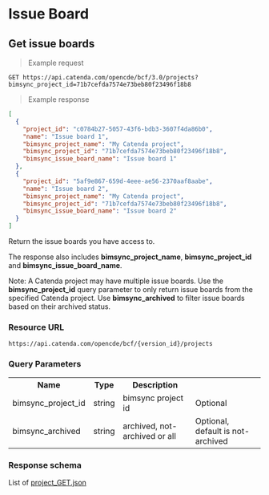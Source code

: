 # Issue Board

## Get issue boards

> Example request

```http
GET https://api.catenda.com/opencde/bcf/3.0/projects?bimsync_project_id=71b7cefda7574e73beb80f23496f18b8
```

> Example response

```json
[
  {
    "project_id": "c0784b27-5057-43f6-bdb3-3607f4da86b0",
    "name": "Issue board 1",
    "bimsync_project_name": "My Catenda project",
    "bimsync_project_id": "71b7cefda7574e73beb80f23496f18b8",
    "bimsync_issue_board_name": "Issue board 1"
  },
  {
    "project_id": "5af9e867-659d-4eee-ae56-2370aaf8aabe",
    "name": "Issue board 2",
    "bimsync_project_name": "My Catenda project",
    "bimsync_project_id": "71b7cefda7574e73beb80f23496f18b8",
    "bimsync_issue_board_name": "Issue board 2"
  }
]
```

Return the issue boards you have access to.

The response also includes **bimsync_project_name**, **bimsync_project_id** and **bimsync_issue_board_name**.

Note: A Catenda project may have multiple issue boards. Use the **bimsync_project_id** query parameter to only return issue boards from the specified Catenda project.
Use **bimsync_archived** to filter issue boards based on their archived status.

### Resource URL

`https://api.catenda.com/opencde/bcf/{version_id}/projects`

### Query Parameters

<table class="table">
    <tr><th>Name</th><th>Type</th><th>Description</th><th></th></tr>
    <tr>
        <td>bimsync_project_id</td>
        <td>string</td>
        <td>bimsync project id</td>
        <td>Optional</td>
    </tr>
    <tr>
        <td>bimsync_archived</td>
        <td>string</td>
        <td>archived, not-archived or all</td>
        <td>Optional, default is not-archived</td>
    </tr>
</table>

### Response schema

List of [project_GET.json](https://github.com/buildingSMART/BCF-API/blob/release_3_0/Schemas_draft-03/Project/project_GET.json)
